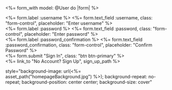 <%= form_with model: @User do |form| %>

<div class="mb-2">
<%= form.label :username %>
<%= form.text_field :username, class: "form-control", placeholder: "Enter username" %>
</div>
<div class="mb-2">
<%= form.label :password %>
<%= form.text_field :password, class: "form-control", placeholder: "Enter password" %>
</div>
<div class="mb-2">
<%= form.label :password_confirmation %>
<%= form.text_field :password_confirmation, class: "form-control", placeholder: "Confirm Password" %>
</div>
<div class="mb-2">
<%= form.submit "Sign In", class: "btn btn-primary" %>
</div>
<%= link_to "No Account? Sign Up", sign_up_path %>

<!-- Inline background image -->

style="background-image: url(<%= asset_path("homepageBackground.jpg") %>); background-repeat: no-repeat; background-position: center center; background-size: cover"
